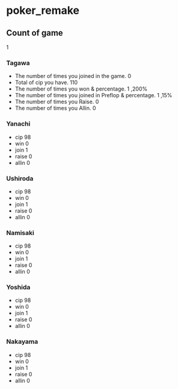 # poker_remake
## Count of game
1

### Tagawa
* The number of times you joined in the game.
0
* Total of cip you have.
110
* The number of times you won & percentage.
1
,200%
* The number of times you joined in Preflop & percentage.
1
,15%
* The number of times you Raise.
0
* The number of times you Allin.
0

### Yanachi
* cip
98
* win
0
* join
1
* raise
0
* allin
0

### Ushiroda
* cip
98
* win
0
* join
1
* raise
0
* allin
0

### Namisaki
* cip
98
* win
0
* join
1
* raise
0
* allin
0

### Yoshida
* cip
98
* win
0
* join
1
* raise
0
* allin
0

### Nakayama
* cip
98
* win
0
* join
1
* raise
0
* allin
0

